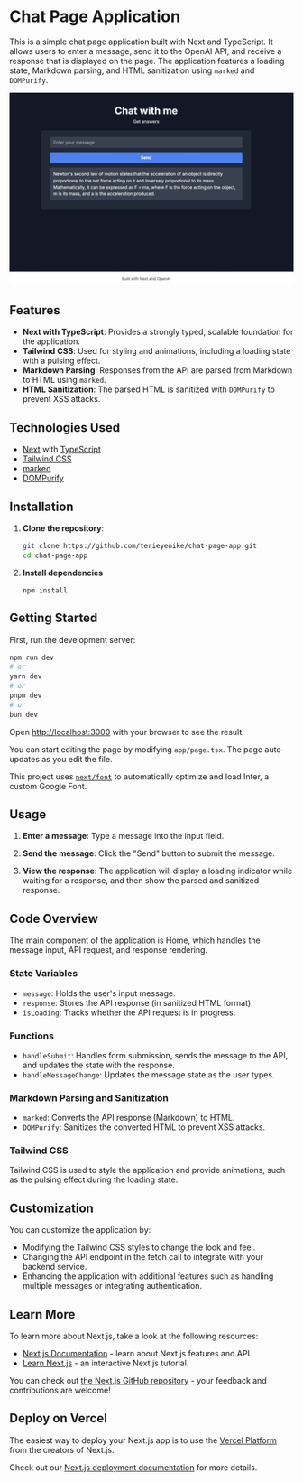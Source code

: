 # Chat Page Application

This is a simple chat page application built with Next and TypeScript. It allows users to enter a message, send it to the OpenAI API, and receive a response that is displayed on the page. The application features a loading state, Markdown parsing, and HTML sanitization using `marked` and `DOMPurify`.

![Ask and get answers](chat_with_me.png)

## Features

- **Next with TypeScript**: Provides a strongly typed, scalable foundation for the application.
- **Tailwind CSS**: Used for styling and animations, including a loading state with a pulsing effect.
- **Markdown Parsing**: Responses from the API are parsed from Markdown to HTML using `marked`.
- **HTML Sanitization**: The parsed HTML is sanitized with `DOMPurify` to prevent XSS attacks.

## Technologies Used

- [Next](https://nextjs.org/) with [TypeScript](https://www.typescriptlang.org/)
- [Tailwind CSS](https://tailwindcss.com/)
- [marked](https://marked.js.org/)
- [DOMPurify](https://github.com/cure53/DOMPurify)

## Installation

1. **Clone the repository**:

   ```bash
   git clone https://github.com/terieyenike/chat-page-app.git
   cd chat-page-app
   ```

2. **Install dependencies**

   ```
   npm install
   ```

## Getting Started

First, run the development server:

```bash
npm run dev
# or
yarn dev
# or
pnpm dev
# or
bun dev
```

Open [http://localhost:3000](http://localhost:3000) with your browser to see the result.

You can start editing the page by modifying `app/page.tsx`. The page auto-updates as you edit the file.

This project uses [`next/font`](https://nextjs.org/docs/basic-features/font-optimization) to automatically optimize and load Inter, a custom Google Font.

## Usage

1. **Enter a message**: Type a message into the input field.

2. **Send the message**: Click the "Send" button to submit the message.

3. **View the response**: The application will display a loading indicator while waiting for a response, and then show the parsed and sanitized response.

## Code Overview

The main component of the application is Home, which handles the message input, API request, and response rendering.

### State Variables

- `message`: Holds the user's input message.
- `response`: Stores the API response (in sanitized HTML format).
- `isLoading`: Tracks whether the API request is in progress.

### Functions

- `handleSubmit`: Handles form submission, sends the message to the API, and updates the state with the response.
- `handleMessageChange`: Updates the message state as the user types.

### Markdown Parsing and Sanitization

- `marked`: Converts the API response (Markdown) to HTML.
- `DOMPurify`: Sanitizes the converted HTML to prevent XSS attacks.

### Tailwind CSS

Tailwind CSS is used to style the application and provide animations, such as the pulsing effect during the loading state.

## Customization

You can customize the application by:

- Modifying the Tailwind CSS styles to change the look and feel.
- Changing the API endpoint in the fetch call to integrate with your backend service.
- Enhancing the application with additional features such as handling multiple messages or integrating authentication.

## Learn More

To learn more about Next.js, take a look at the following resources:

- [Next.js Documentation](https://nextjs.org/docs) - learn about Next.js features and API.
- [Learn Next.js](https://nextjs.org/learn) - an interactive Next.js tutorial.

You can check out [the Next.js GitHub repository](https://github.com/vercel/next.js/) - your feedback and contributions are welcome!

## Deploy on Vercel

The easiest way to deploy your Next.js app is to use the [Vercel Platform](https://vercel.com/new?utm_medium=default-template&filter=next.js&utm_source=create-next-app&utm_campaign=create-next-app-readme) from the creators of Next.js.

Check out our [Next.js deployment documentation](https://nextjs.org/docs/deployment) for more details.
